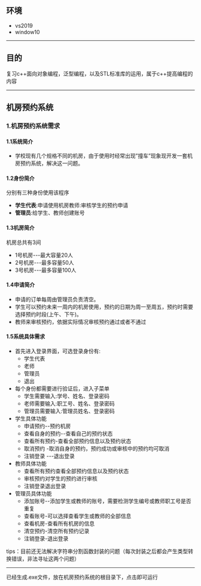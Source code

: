 ## 环境
* vs2019
* window10
---
## 目的

复习c++面向对象编程，泛型编程，以及STL标准库的运用，属于c++提高编程的内容

---
## 机房预约系统

### 1.机房预约系统需求

#### 1.1系统简介

* 学校现有几个规格不同的机房，由于使用时经常出现”撞车”现象现开发一套机房预约系统，解决这一问题。

#### 1.2身份简介

分别有三种身份使用该程序
* **学生代表**:申请使用机房教师:审核学生的预约申请
* **管理员**:给学生、教师创建账号

#### 1.3机房简介
机房总共有3间
* 1号机房---最大容量20人
* 2号机房---最多容量50人
* 3号机房---最多容量100人

#### 1.4申请简介
* 申请的订单每周由管理员负责清空。
* 学生可以预约未来一周内的机房使用，预约的日期为周一至周五，预约时需要选择预约时段(上午、下午)。
* 教师来审核预约，依据实际情况审核预约通过或者不通过
#### 1.5系统具体需求
* 首先进入登录界面，可选登录身份有:
  * 学生代表
  * 老师
  * 管理员
  * 退出
* 每个身份都需要进行验证后，进入子菜单
  * 学生需要输入:学号、姓名、登录密码
  * 老师需要输入:职工号、姓名、登录密码
  * 管理员需要输入:管理员姓名、登录密码
* 学生具体功能
  * 申请预约--预约机房
  * 查看自身的预约--查看自己的预约状态
  * 查看所有预约-查看全部预约信息以及预约状态
  * 取消预约 -取消自身的预约，预约成功或审核中的预约均可取消
  * 注销登录 ---退出登录
* 教师具体功能
  * 查看所有预约查看全部预约信息以及预约状态
  * 审核预约对学生的预约进行审核
  * 注销登录退出登录
* 管理员具体功能
  * 添加账号--添加学生或教师的账号，需要检测学生编号或教师职工号是否重复
  * 查看账号-可以选择查看学生或教师的全部信息
  * 查看机房-查看所有机房的信息
  * 清空预约-清空所有预约记录
  * 注销登录-退出登录

tips：目前还无法解决字符串分割函数封装的问题（每次封装之后都会产生类型转换错误，非法寻址这两个问题）

---

已经生成.exe文件，放在机房预约系统的根目录下，点击即可运行
